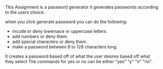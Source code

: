 This Assignment is a password generator it generates passwords according to the users choice.

when you click generate password you can do the following:
* incude or deny lowersace or uppercase letters.
* add numbers or deny them.
* add special characters or deny them.
* make a password between 8 to 128 characters long.

It creates a password based off of what the user desires based off what they select
The commands for yes or no can be either "yes" "y" "n" "no".
